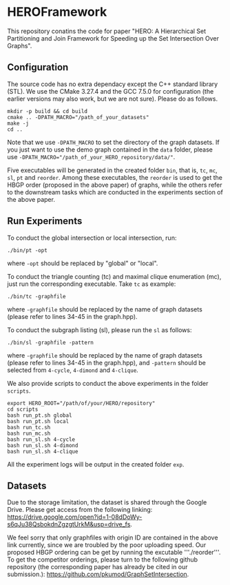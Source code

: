 # HEROFramework
This repository conatins the code for paper "HERO: A Hierarchical Set Partitioning and Join Framework for Speeding up the Set Intersection Over Graphs".

## Configuration
The source code has no extra dependacy except the C++ standard library (STL). We use the CMake 3.27.4 and the GCC 7.5.0 for configuration (the earlier versions may also work, but we are not sure). Please do as follows.
```
mkdir -p build && cd build
cmake .. -DPATH_MACRO="/path_of_your_datasets"
make -j
cd ..
```
Note that we use ```-DPATH_MACRO``` to set the directory of the graph datasets. If you just want to use the demo graph contained in the ```data``` folder, please use ```-DPATH_MACRO="/path_of_your_HERO_repository/data/"```.

Five executables will be generated in the created folder ```bin```, that is, ```tc```, ```mc```, ```sl```, ```pt``` and ```reorder```. Among these executables, the ```reorder``` is used to get the HBGP order (proposed in the above paper) of graphs, while the others refer to the downstream tasks which are conducted in the experiments section of the above paper.

## Run Experiments
To conduct the global intersection or local intersection, run:
```
./bin/pt -opt
```
where ```-opt``` should be replaced by "global" or "local".

To conduct the triangle counting (tc) and maximal clique enumeration (mc), just run the corresponding executable. Take ```tc``` as example:
```
./bin/tc -graphfile
```
where  ```-graphfile``` should be replaced by the name of graph datasets (please refer to lines 34-45 in the graph.hpp).

To conduct the subgraph listing (sl), please run the ```sl``` as follows:
```
./bin/sl -graphfile -pattern
```
where  ```-graphfile``` should be replaced by the name of graph datasets (please refer to lines 34-45 in the graph.hpp), and ```-pattern``` should be selected from ```4-cycle```, ```4-dimond``` and ```4-clique```.

We also provide scripts to conduct the above experiments in the folder ```scripts```.  
```
export HERO_ROOT="/path/of/your/HERO/repository"
cd scripts
bash run_pt.sh global
bash run_pt.sh local
bash run_tc.sh
bash run_mc.sh
bash run_sl.sh 4-cycle
bash run_sl.sh 4-dimond
bash run_sl.sh 4-clique
```
All the experiment logs will be output in the created folder ```exp```.

## Datasets
Due to the storage limitation, the dataset is shared through the Google Drive. Please get access from the following linking: https://drive.google.com/open?id=1-08dDoWy-s6qJu38QsbokdnZgzgtUrkM&usp=drive_fs.

We feel sorry that only graphfiles with origin ID are contained in the above link currently, since we are troubled by the poor uploading speed. Our proposed HBGP ordering can be get by running the excutable '''./reorder'''. To get the competitor orderings, please turn to the following github repository (the corresponding paper has already be cited in our submission.): https://github.com/pkumod/GraphSetIntersection.  
